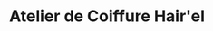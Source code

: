 ---
title: "Atelier de Coiffure Hair'el"
url: /le-puy-en-velay/atelier-de-coiffure-hairel/
shop: coiffeur
---